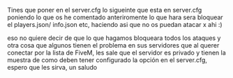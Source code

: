 Tines que poner en el server.cfg lo sigueinte que esta en server.cfg
poniendo lo que os he comentado anteriromente lo que hara sera bloquear el players.json/ info.json etc, haciendo asi que no os puedan atacar x ahi :)

eso no quiere decir de que lo que hagamos bloqueara todos los ataques y otra cosa que algunos tienen el problema
en sus servidores que al querer conectar por la lista de FiveM, les sale que el servidor es privado y tienen la muestra de como deben tener configurado la opción en el server.cfg, espero que les sirva, un saludo
